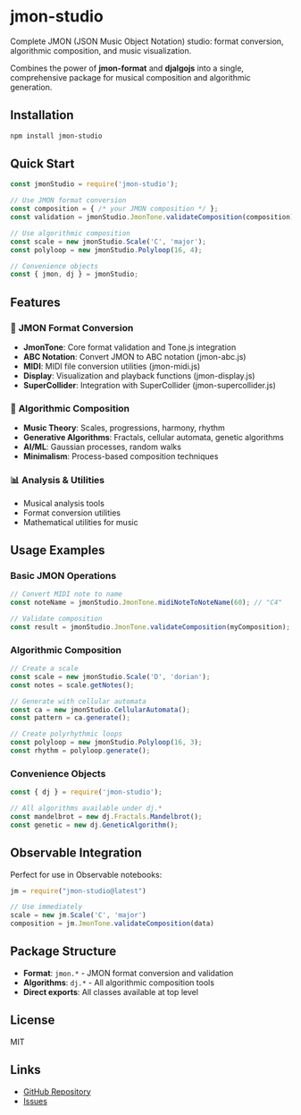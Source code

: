 # jmon-studio

Complete JMON (JSON Music Object Notation) studio: format conversion, algorithmic composition, and music visualization.

Combines the power of **jmon-format** and **djalgojs** into a single, comprehensive package for musical composition and algorithmic generation.

## Installation

```bash
npm install jmon-studio
```

## Quick Start

```javascript
const jmonStudio = require('jmon-studio');

// Use JMON format conversion
const composition = { /* your JMON composition */ };
const validation = jmonStudio.JmonTone.validateComposition(composition);

// Use algorithmic composition
const scale = new jmonStudio.Scale('C', 'major');
const polyloop = new jmonStudio.Polyloop(16, 4);

// Convenience objects
const { jmon, dj } = jmonStudio;
```

## Features

### 🎵 **JMON Format Conversion**
- **JmonTone**: Core format validation and Tone.js integration
- **ABC Notation**: Convert JMON to ABC notation (jmon-abc.js)
- **MIDI**: MIDI file conversion utilities (jmon-midi.js)
- **Display**: Visualization and playback functions (jmon-display.js)
- **SuperCollider**: Integration with SuperCollider (jmon-supercollider.js)

### 🤖 **Algorithmic Composition**
- **Music Theory**: Scales, progressions, harmony, rhythm
- **Generative Algorithms**: Fractals, cellular automata, genetic algorithms
- **AI/ML**: Gaussian processes, random walks
- **Minimalism**: Process-based composition techniques

### 📊 **Analysis & Utilities**
- Musical analysis tools
- Format conversion utilities
- Mathematical utilities for music

## Usage Examples

### Basic JMON Operations
```javascript
// Convert MIDI note to name
const noteName = jmonStudio.JmonTone.midiNoteToNoteName(60); // "C4"

// Validate composition
const result = jmonStudio.JmonTone.validateComposition(myComposition);
```

### Algorithmic Composition
```javascript
// Create a scale
const scale = new jmonStudio.Scale('D', 'dorian');
const notes = scale.getNotes();

// Generate with cellular automata
const ca = new jmonStudio.CellularAutomata();
const pattern = ca.generate();

// Create polyrhythmic loops
const polyloop = new jmonStudio.Polyloop(16, 3);
const rhythm = polyloop.generate();
```

### Convenience Objects
```javascript
const { dj } = require('jmon-studio');

// All algorithms available under dj.*
const mandelbrot = new dj.Fractals.Mandelbrot();
const genetic = new dj.GeneticAlgorithm();
```

## Observable Integration

Perfect for use in Observable notebooks:

```javascript
jm = require("jmon-studio@latest")

// Use immediately
scale = new jm.Scale('C', 'major')
composition = jm.JmonTone.validateComposition(data)
```

## Package Structure

- **Format**: `jmon.*` - JMON format conversion and validation
- **Algorithms**: `dj.*` - All algorithmic composition tools
- **Direct exports**: All classes available at top level

## License

MIT

## Links

- [GitHub Repository](https://github.com/jmonlabs/jmon-studio)
- [Issues](https://github.com/jmonlabs/jmon-studio/issues)